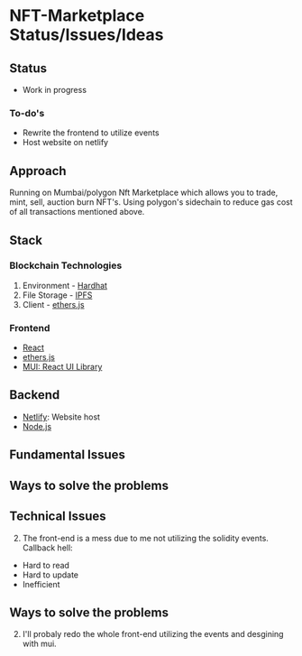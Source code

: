 # NFT-Marketplace Status/Issues/Ideas

## Status
- Work in progress
### To-do's
- Rewrite the frontend to utilize events
- Host website on netlify

## Approach
Running on Mumbai/polygon
Nft Marketplace which allows you to trade, mint, sell, auction burn NFT's.
Using polygon's sidechain to reduce gas cost of all transactions mentioned above.
## Stack

### Blockchain Technologies
1. Environment - [Hardhat](https://hardhat.org/)
2. File Storage - [IPFS](https://github.com/ipfs/js-ipfs/tree/master/packages/ipfs-http-client#install)
3. Client - [ethers.js](https://docs.ethers.io/v5/)

### Frontend
- [React](https://reactjs.org/)
- [ethers.js](https://docs.ethers.io/v5/)
- [MUI: React UI Library](https://mui.com/)

## Backend
- [Netlify](https://www.netlify.com/): Website host
- [Node.js](https://nodejs.org/en/)

## Fundamental Issues

## Ways to solve the problems

## Technical Issues

  
2. The front-end is a mess due to me not utilizing the solidity events. 
  Callback hell:
  - Hard to read
  - Hard to update
  - Inefficient

## Ways to solve the problems


2) I'll probaly redo the whole front-end utilizing the events and desgining with mui.

